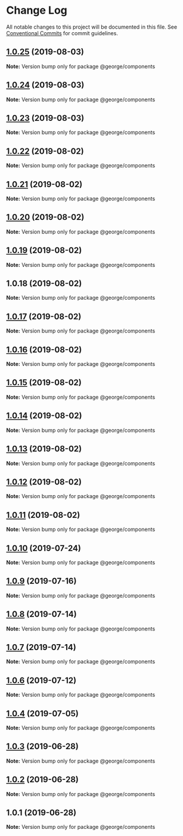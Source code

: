 # Change Log

All notable changes to this project will be documented in this file.
See [Conventional Commits](https://conventionalcommits.org) for commit guidelines.

## [1.0.25](https://github.com/TomPallister/george/compare/@george/components@1.0.24...@george/components@1.0.25) (2019-08-03)

**Note:** Version bump only for package @george/components





## [1.0.24](https://github.com/TomPallister/george/compare/@george/components@1.0.22...@george/components@1.0.24) (2019-08-03)

**Note:** Version bump only for package @george/components





## [1.0.23](https://github.com/TomPallister/george/compare/@george/components@1.0.22...@george/components@1.0.23) (2019-08-03)

**Note:** Version bump only for package @george/components





## [1.0.22](https://github.com/TomPallister/george/compare/@george/components@1.0.21...@george/components@1.0.22) (2019-08-02)

**Note:** Version bump only for package @george/components





## [1.0.21](https://github.com/TomPallister/george/compare/@george/components@1.0.20...@george/components@1.0.21) (2019-08-02)

**Note:** Version bump only for package @george/components





## [1.0.20](https://github.com/TomPallister/george/compare/@george/components@1.0.19...@george/components@1.0.20) (2019-08-02)

**Note:** Version bump only for package @george/components





## [1.0.19](https://github.com/TomPallister/george/compare/@george/components@1.0.18...@george/components@1.0.19) (2019-08-02)

**Note:** Version bump only for package @george/components





## 1.0.18 (2019-08-02)

**Note:** Version bump only for package @george/components





## [1.0.17](https://github.com/TomPallister/george/compare/@george/components@1.0.16...@george/components@1.0.17) (2019-08-02)

**Note:** Version bump only for package @george/components





## [1.0.16](https://github.com/TomPallister/george/compare/@george/components@1.0.15...@george/components@1.0.16) (2019-08-02)

**Note:** Version bump only for package @george/components





## [1.0.15](https://github.com/TomPallister/george/compare/@george/components@1.0.14...@george/components@1.0.15) (2019-08-02)

**Note:** Version bump only for package @george/components





## [1.0.14](https://github.com/TomPallister/george/compare/@george/components@1.0.13...@george/components@1.0.14) (2019-08-02)

**Note:** Version bump only for package @george/components





## [1.0.13](https://github.com/TomPallister/george/compare/@george/components@1.0.12...@george/components@1.0.13) (2019-08-02)

**Note:** Version bump only for package @george/components





## [1.0.12](https://github.com/TomPallister/george/compare/@george/components@1.0.11...@george/components@1.0.12) (2019-08-02)

**Note:** Version bump only for package @george/components





## [1.0.11](https://github.com/TomPallister/george/compare/@george/components@1.0.10...@george/components@1.0.11) (2019-08-02)

**Note:** Version bump only for package @george/components





## [1.0.10](https://github.com/TomPallister/george/compare/@george/components@1.0.9...@george/components@1.0.10) (2019-07-24)

**Note:** Version bump only for package @george/components





## [1.0.9](https://github.com/TomPallister/george/compare/@george/components@1.0.8...@george/components@1.0.9) (2019-07-16)

**Note:** Version bump only for package @george/components





## [1.0.8](https://github.com/TomPallister/george/compare/@george/components@1.0.7...@george/components@1.0.8) (2019-07-14)

**Note:** Version bump only for package @george/components





## [1.0.7](https://github.com/TomPallister/george/compare/@george/components@1.0.6...@george/components@1.0.7) (2019-07-14)

**Note:** Version bump only for package @george/components





## [1.0.6](https://github.com/TomPallister/george/compare/@george/components@1.0.4...@george/components@1.0.6) (2019-07-12)

**Note:** Version bump only for package @george/components





## [1.0.4](https://github.com/TomPallister/george/compare/@george/components@1.0.3...@george/components@1.0.4) (2019-07-05)

**Note:** Version bump only for package @george/components





## [1.0.3](https://github.com/TomPallister/george/compare/@george/components@1.0.2...@george/components@1.0.3) (2019-06-28)

**Note:** Version bump only for package @george/components





## [1.0.2](https://github.com/TomPallister/george/compare/@george/components@1.0.1...@george/components@1.0.2) (2019-06-28)

**Note:** Version bump only for package @george/components





## 1.0.1 (2019-06-28)

**Note:** Version bump only for package @george/components
